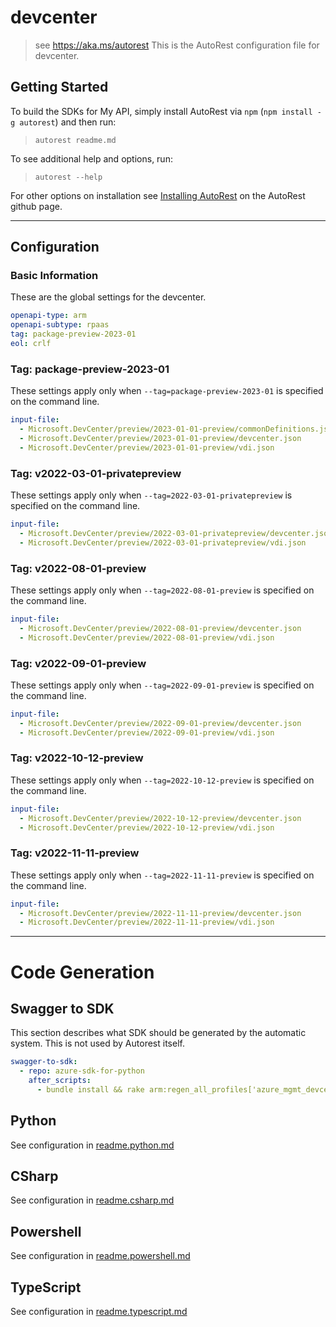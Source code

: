 # devcenter

> see https://aka.ms/autorest
This is the AutoRest configuration file for devcenter.

## Getting Started

To build the SDKs for My API, simply install AutoRest via `npm` (`npm install -g autorest`) and then run:

> `autorest readme.md`

To see additional help and options, run:

> `autorest --help`

For other options on installation see [Installing AutoRest](https://aka.ms/autorest/install) on the AutoRest github page.

---

## Configuration

### Basic Information

These are the global settings for the devcenter.

``` yaml
openapi-type: arm
openapi-subtype: rpaas
tag: package-preview-2023-01
eol: crlf
```


### Tag: package-preview-2023-01

These settings apply only when `--tag=package-preview-2023-01` is specified on the command line.

```yaml $(tag) == 'package-preview-2023-01'
input-file:
  - Microsoft.DevCenter/preview/2023-01-01-preview/commonDefinitions.json
  - Microsoft.DevCenter/preview/2023-01-01-preview/devcenter.json
  - Microsoft.DevCenter/preview/2023-01-01-preview/vdi.json
```
### Tag: v2022-03-01-privatepreview

These settings apply only when `--tag=2022-03-01-privatepreview` is specified on the command line.

``` yaml $(tag) == 'v2022-03-01-privatepreview'
input-file:
  - Microsoft.DevCenter/preview/2022-03-01-privatepreview/devcenter.json
  - Microsoft.DevCenter/preview/2022-03-01-privatepreview/vdi.json
```

### Tag: v2022-08-01-preview

These settings apply only when `--tag=2022-08-01-preview` is specified on the command line.

``` yaml $(tag) == 'v2022-08-01-preview'
input-file:
  - Microsoft.DevCenter/preview/2022-08-01-preview/devcenter.json
  - Microsoft.DevCenter/preview/2022-08-01-preview/vdi.json
```

### Tag: v2022-09-01-preview

These settings apply only when `--tag=2022-09-01-preview` is specified on the command line.

``` yaml $(tag) == 'v2022-09-01-preview'
input-file:
  - Microsoft.DevCenter/preview/2022-09-01-preview/devcenter.json
  - Microsoft.DevCenter/preview/2022-09-01-preview/vdi.json
```

### Tag: v2022-10-12-preview

These settings apply only when `--tag=2022-10-12-preview` is specified on the command line.

``` yaml $(tag) == 'v2022-10-12-preview'
input-file:
  - Microsoft.DevCenter/preview/2022-10-12-preview/devcenter.json
  - Microsoft.DevCenter/preview/2022-10-12-preview/vdi.json
```

### Tag: v2022-11-11-preview

These settings apply only when `--tag=2022-11-11-preview` is specified on the command line.

``` yaml $(tag) == 'v2022-11-11-preview'
input-file:
  - Microsoft.DevCenter/preview/2022-11-11-preview/devcenter.json
  - Microsoft.DevCenter/preview/2022-11-11-preview/vdi.json
```

---

# Code Generation

## Swagger to SDK

This section describes what SDK should be generated by the automatic system.
This is not used by Autorest itself.

``` yaml $(swagger-to-sdk)
swagger-to-sdk:
  - repo: azure-sdk-for-python
    after_scripts:
      - bundle install && rake arm:regen_all_profiles['azure_mgmt_devcenter']
```

## Python

See configuration in [readme.python.md](./readme.python.md)

## CSharp

See configuration in [readme.csharp.md](./readme.csharp.md)

## Powershell

See configuration in [readme.powershell.md](./readme.powershell.md)

## TypeScript

See configuration in [readme.typescript.md](./readme.typescript.md)
